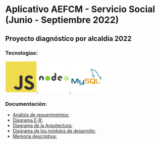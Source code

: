 # Aplicativo AEFCM - Servicio Social (Junio - Septiembre 2022)

## Proyecto diagnóstico por alcaldía 2022
### Tecnologías:
<p align="left"> 
  <a href="https://developer.mozilla.org/en-US/docs/Web/JavaScript" target="_blank" rel="noreferrer"> 
    <img src="https://raw.githubusercontent.com/devicons/devicon/master/icons/javascript/javascript-original.svg" alt="javascript" width="100" height="100"/> 
  </a> 
  <a>                 </a>
   <a href="https://nodejs.org" target="_blank" rel="noreferrer"> 
    <img src="https://raw.githubusercontent.com/devicons/devicon/master/icons/nodejs/nodejs-original-wordmark.svg" alt="nodejs" width="100" height="100"/> 
  </a> 
  
  <a href="https://www.mysql.com/" target="_blank" rel="noreferrer"> 
    <img src="https://raw.githubusercontent.com/devicons/devicon/master/icons/mysql/mysql-original-wordmark.svg" alt="mysql" width="100" height="100"/> 
  </a> 
</p>

### Documentación:
- [Análisis de requerimeintos:](https://docs.google.com/document/d/1E_jOxedGptUz-hygntTPHCW-s2ie9lzNXSW6B14_LDE/edit?usp=share_link)
- [Diagrama E-R:](https://drive.google.com/file/d/1ZP-o__xmQ3vPescvBl81MJnkXh9B9T06/view?usp=share_link)
- [Diagrama de la Arquitectura:](https://drive.google.com/file/d/1qeY2KM1PY2dPdwWXws1Ab6vYApk_yxg4/view?usp=share_link)
- [Diagrama de los módulos de desarrollo:](https://drive.google.com/file/d/1pBfxW_9O_qOu-8m694B3na5tpUVmDvt0/view?usp=share_link)
- [Memoria descriptiva:](https://docs.google.com/document/d/1UXCv4C3U88atoXnVb8angdBkeULQRkJvdJwnOXl22Vk/edit?usp=share_link)
